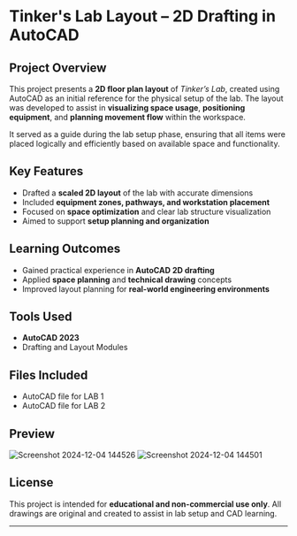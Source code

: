 # Tinker's Lab Layout – 2D Drafting in AutoCAD

## Project Overview
This project presents a **2D floor plan layout** of *Tinker’s Lab*, created using AutoCAD as an initial reference for the physical setup of the lab. The layout was developed to assist in **visualizing space usage**, **positioning equipment**, and **planning movement flow** within the workspace.

It served as a guide during the lab setup phase, ensuring that all items were placed logically and efficiently based on available space and functionality.

## Key Features
- Drafted a **scaled 2D layout** of the lab with accurate dimensions  
- Included **equipment zones, pathways, and workstation placement**  
- Focused on **space optimization** and clear lab structure visualization  
- Aimed to support **setup planning and organization**  

## Learning Outcomes
- Gained practical experience in **AutoCAD 2D drafting**  
- Applied **space planning** and **technical drawing** concepts  
- Improved layout planning for **real-world engineering environments**

## Tools Used
- **AutoCAD 2023**  
- Drafting and Layout Modules  

## Files Included
- AutoCAD file for LAB 1  
- AutoCAD file for LAB 2 

## Preview

![Screenshot 2024-12-04 144526](https://github.com/user-attachments/assets/494a6533-249c-4ab7-8a36-2ca9e95fb988)
![Screenshot 2024-12-04 144501](https://github.com/user-attachments/assets/10c3a23b-6a2d-4bbb-b381-e03fca4863fe)


## License
This project is intended for **educational and non-commercial use only**. All drawings are original and created to assist in lab setup and CAD learning.

---
